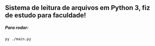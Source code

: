 <h2>Sistema de leitura de arquivos em Python 3, fiz de estudo para faculdade!</h2>
<h5>Para rodar:</h5>
<code>py ./main.py</code>
